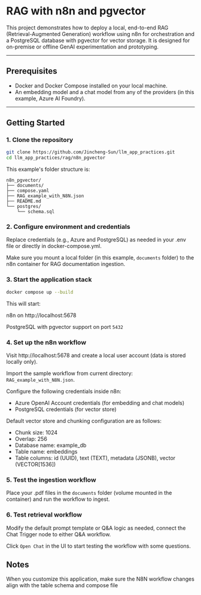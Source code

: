 # RAG with n8n and pgvector

This project demonstrates how to deploy a local, end-to-end RAG (Retrieval-Augmented Generation) workflow using n8n for orchestration and a PostgreSQL database with pgvector for vector storage. It is designed for on-premise or offline GenAI experimentation and prototyping.

---

## Prerequisites

- Docker and Docker Compose installed on your local machine.
- An embedding model and a chat model from any of the providers (in this example, Azure AI Foundry).

---

## Getting Started

### 1. Clone the repository

```bash
git clone https://github.com/Jincheng-Sun/llm_app_practices.git
cd llm_app_practices/rag/n8n_pgvector
```

This example's folder structure is:
```
n8n_pgvector/
├── documents/
├── compose.yaml
├── RAG_example_with_N8N.json
├── README.md
└── postgres/
    └── schema.sql
```

### 2. Configure environment and credentials
Replace credentials (e.g., Azure and PostgreSQL) as needed in your .env file or directly in docker-compose.yml.

Make sure you mount a local folder (in this example, `documents` folder) to the n8n container for RAG documentation 
ingestion.

### 3. Start the application stack
```bash
docker compose up --build
```
This will start:

n8n on http://localhost:5678

PostgreSQL with pgvector support on port `5432`

### 4. Set up the n8n workflow
Visit http://localhost:5678 and create a local user account (data is stored locally only).

Import the sample workflow from current directory: `RAG_example_with_N8N.json`.

Configure the following credentials inside n8n:
- Azure OpenAI Account credentials (for embedding and chat models)
- PostgreSQL credentials (for vector store)

Default vector store and chunking configuration are as follows:
- Chunk size: 1024
- Overlap: 256
- Database name: example_db
- Table name: embeddings
- Table columns: id (UUID), text (TEXT), metadata (JSONB), vector (VECTOR[1536])

### 5. Test the ingestion workflow
Place your .pdf files in the `documents` folder (volume mounted in the container) and run the workflow to ingest.

### 6. Test retrieval workflow
Modify the default prompt template or Q&A logic as needed, connect the Chat Trigger node to either Q&A workflow.

Click `Open Chat` in the UI to start testing the workflow with some questions.

## Notes
When you customize this application, make sure the N8N workflow changes align with the table schema and compose file